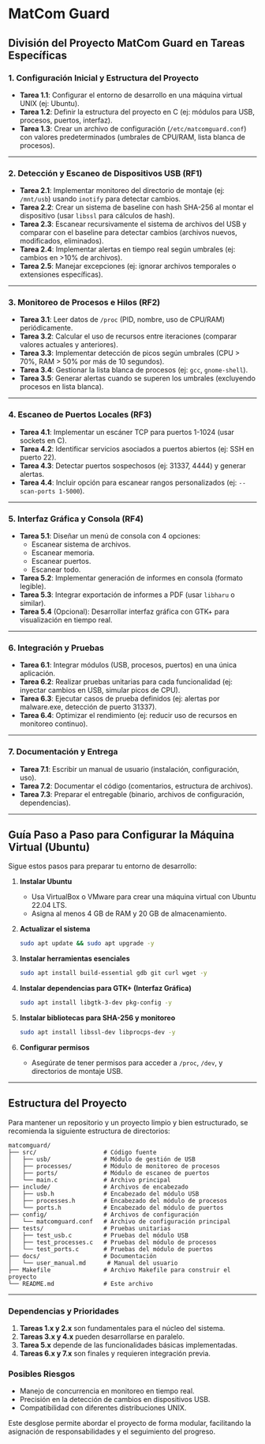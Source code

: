 # MatCom Guard

## División del Proyecto MatCom Guard en Tareas Específicas

### 1. Configuración Inicial y Estructura del Proyecto
- **Tarea 1.1**: Configurar el entorno de desarrollo en una máquina virtual UNIX (ej: Ubuntu).  
- **Tarea 1.2**: Definir la estructura del proyecto en C (ej: módulos para USB, procesos, puertos, interfaz).  
- **Tarea 1.3**: Crear un archivo de configuración (`/etc/matcomguard.conf`) con valores predeterminados (umbrales de CPU/RAM, lista blanca de procesos).  

---

### 2. Detección y Escaneo de Dispositivos USB (RF1)
- **Tarea 2.1**: Implementar monitoreo del directorio de montaje (ej: `/mnt/usb`) usando `inotify` para detectar cambios.  
- **Tarea 2.2**: Crear un sistema de baseline con hash SHA-256 al montar el dispositivo (usar `libssl` para cálculos de hash).  
- **Tarea 2.3**: Escanear recursivamente el sistema de archivos del USB y comparar con el baseline para detectar cambios (archivos nuevos, modificados, eliminados).  
- **Tarea 2.4**: Implementar alertas en tiempo real según umbrales (ej: cambios en >10% de archivos).  
- **Tarea 2.5**: Manejar excepciones (ej: ignorar archivos temporales o extensiones específicas).  

---

### 3. Monitoreo de Procesos e Hilos (RF2)
- **Tarea 3.1**: Leer datos de `/proc` (PID, nombre, uso de CPU/RAM) periódicamente.  
- **Tarea 3.2**: Calcular el uso de recursos entre iteraciones (comparar valores actuales y anteriores).  
- **Tarea 3.3**: Implementar detección de picos según umbrales (CPU > 70%, RAM > 50% por más de 10 segundos).  
- **Tarea 3.4**: Gestionar la lista blanca de procesos (ej: `gcc`, `gnome-shell`).  
- **Tarea 3.5**: Generar alertas cuando se superen los umbrales (excluyendo procesos en lista blanca).  

---

### 4. Escaneo de Puertos Locales (RF3)
- **Tarea 4.1**: Implementar un escáner TCP para puertos 1-1024 (usar sockets en C).  
- **Tarea 4.2**: Identificar servicios asociados a puertos abiertos (ej: SSH en puerto 22).  
- **Tarea 4.3**: Detectar puertos sospechosos (ej: 31337, 4444) y generar alertas.  
- **Tarea 4.4**: Incluir opción para escanear rangos personalizados (ej: `--scan-ports 1-5000`).  

---

### 5. Interfaz Gráfica y Consola (RF4)
- **Tarea 5.1**: Diseñar un menú de consola con 4 opciones:  
  - Escanear sistema de archivos.  
  - Escanear memoria.  
  - Escanear puertos.  
  - Escanear todo.  
- **Tarea 5.2**: Implementar generación de informes en consola (formato legible).  
- **Tarea 5.3**: Integrar exportación de informes a PDF (usar `libharu` o similar).  
- **Tarea 5.4** (Opcional): Desarrollar interfaz gráfica con GTK+ para visualización en tiempo real.  

---

### 6. Integración y Pruebas
- **Tarea 6.1**: Integrar módulos (USB, procesos, puertos) en una única aplicación.  
- **Tarea 6.2**: Realizar pruebas unitarias para cada funcionalidad (ej: inyectar cambios en USB, simular picos de CPU).  
- **Tarea 6.3**: Ejecutar casos de prueba definidos (ej: alertas por malware.exe, detección de puerto 31337).  
- **Tarea 6.4**: Optimizar el rendimiento (ej: reducir uso de recursos en monitoreo continuo).  

---

### 7. Documentación y Entrega
- **Tarea 7.1**: Escribir un manual de usuario (instalación, configuración, uso).  
- **Tarea 7.2**: Documentar el código (comentarios, estructura de archivos).  
- **Tarea 7.3**: Preparar el entregable (binario, archivos de configuración, dependencias).  

---

## Guía Paso a Paso para Configurar la Máquina Virtual (Ubuntu)

Sigue estos pasos para preparar tu entorno de desarrollo:

1. **Instalar Ubuntu**  
   - Usa VirtualBox o VMware para crear una máquina virtual con Ubuntu 22.04 LTS.  
   - Asigna al menos 4 GB de RAM y 20 GB de almacenamiento.  

2. **Actualizar el sistema**  
   ```bash
   sudo apt update && sudo apt upgrade -y
   ```

3. **Instalar herramientas esenciales**  
   ```bash
   sudo apt install build-essential gdb git curl wget -y
   ```

4. **Instalar dependencias para GTK+ (Interfaz Gráfica)**  
   ```bash
   sudo apt install libgtk-3-dev pkg-config -y
   ```

5. **Instalar bibliotecas para SHA-256 y monitoreo**  
   ```bash
   sudo apt install libssl-dev libprocps-dev -y
   ```

6. **Configurar permisos**  
   - Asegúrate de tener permisos para acceder a `/proc`, `/dev`, y directorios de montaje USB.  

---

## Estructura del Proyecto

Para mantener un repositorio y un proyecto limpio y bien estructurado, se recomienda la siguiente estructura de directorios:

```
matcomguard/
├── src/                   # Código fuente
│   ├── usb/               # Módulo de gestión de USB
│   ├── processes/         # Módulo de monitoreo de procesos
│   ├── ports/             # Módulo de escaneo de puertos
│   └── main.c             # Archivo principal
├── include/               # Archivos de encabezado
│   ├── usb.h              # Encabezado del módulo USB
│   ├── processes.h        # Encabezado del módulo de procesos
│   └── ports.h            # Encabezado del módulo de puertos
├── config/                # Archivos de configuración
│   └── matcomguard.conf   # Archivo de configuración principal
├── tests/                 # Pruebas unitarias
│   ├── test_usb.c         # Pruebas del módulo USB
│   ├── test_processes.c   # Pruebas del módulo de procesos
│   └── test_ports.c       # Pruebas del módulo de puertos
├── docs/                  # Documentación
│   └── user_manual.md      # Manual del usuario
├── Makefile               # Archivo Makefile para construir el proyecto
└── README.md              # Este archivo
```

---

### Dependencias y Prioridades
1. **Tareas 1.x y 2.x** son fundamentales para el núcleo del sistema.  
2. **Tareas 3.x y 4.x** pueden desarrollarse en paralelo.  
3. **Tarea 5.x** depende de las funcionalidades básicas implementadas.  
4. **Tareas 6.x y 7.x** son finales y requieren integración previa.  

### Posibles Riesgos
- Manejo de concurrencia en monitoreo en tiempo real.  
- Precisión en la detección de cambios en dispositivos USB.  
- Compatibilidad con diferentes distribuciones UNIX.  

Este desglose permite abordar el proyecto de forma modular, facilitando la asignación de responsabilidades y el seguimiento del progreso.